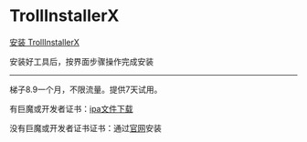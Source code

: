 # TrollInstallerX
[安装 TrollInstallerX](itms-services://?action=download-manifest&url=https://app-trick.github.io/iOS/plist/com.awrdecsixa.wskbrwni.plist)


安装好工具后，按界面步骤操作完成安装

---


梯子8.9一个月，不限流量。提供7天试用。

有巨魔或开发者证书：[ipa文件下载](https://chatbrowser.oss-cn-beijing.aliyuncs.com/dist/Anony.ipa)

没有巨魔或开发者证书证书：通过[官网](https://manual.chatbrowser.top/sell/)安装
